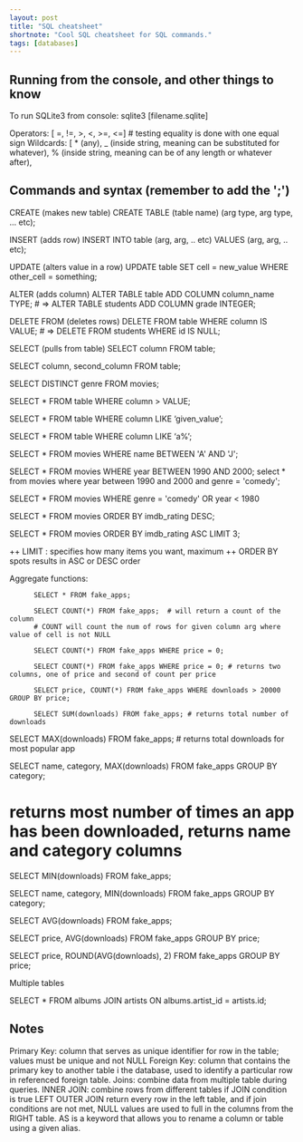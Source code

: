 ```yaml
---
layout: post
title: "SQL cheatsheet"
shortnote: "Cool SQL cheatsheet for SQL commands."
tags: [databases]
---
```


## Running from the console, and other things to know
To run SQLite3 from console:
sqlite3 [filename.sqlite]

Operators: [ =, !=, >, <, >=, <=]  # testing equality is done with one equal sign
Wildcards: [ * (any),
                     _ (inside string, meaning can be substituted for whatever),
                    % (inside string, meaning can be of any length or whatever after),

## Commands and syntax (remember to add the ';')

CREATE (makes new table)
CREATE TABLE (table name) (arg type, arg type, … etc);

INSERT (adds row)
INSERT INTO table (arg, arg, .. etc) VALUES (arg, arg, .. etc);

UPDATE (alters value in a row)
UPDATE table SET cell = new_value WHERE other_cell = something;

ALTER (adds column)
          ALTER TABLE table ADD COLUMN column_name TYPE;
          # => ALTER TABLE students ADD COLUMN grade INTEGER;

DELETE FROM (deletes rows)
         DELETE FROM table WHERE column IS VALUE;
         # => DELETE FROM students WHERE id IS NULL;

SELECT (pulls from table)
          SELECT column FROM table;

SELECT column, second_column FROM table;

SELECT DISTINCT genre FROM movies;

SELECT * FROM table WHERE column > VALUE;

SELECT * FROM table WHERE column LIKE ‘given_value’;

SELECT * FROM table WHERE column LIKE ‘a%’;

SELECT * FROM movies WHERE name BETWEEN 'A' AND 'J';

SELECT * FROM movies WHERE year BETWEEN 1990 AND 2000;
select * from movies where year between 1990 and 2000 and genre = 'comedy';

SELECT * FROM movies WHERE genre = 'comedy' OR year < 1980

SELECT * FROM movies ORDER BY imdb_rating DESC;

SELECT * FROM movies ORDER BY imdb_rating ASC LIMIT 3;

++ LIMIT : specifies how many items you want, maximum
++ ORDER BY spots results in ASC or DESC order

Aggregate functions:

          SELECT * FROM fake_apps;

          SELECT COUNT(*) FROM fake_apps;  # will return a count of the column
          # COUNT will count the num of rows for given column arg where value of cell is not NULL

          SELECT COUNT(*) FROM fake_apps WHERE price = 0;

          SELECT COUNT(*) FROM fake_apps WHERE price = 0; # returns two columns, one of price and second of count per price

          SELECT price, COUNT(*) FROM fake_apps WHERE downloads > 20000 GROUP BY price;

          SELECT SUM(downloads) FROM fake_apps; # returns total number of downloads

SELECT MAX(downloads) FROM fake_apps; # returns total downloads for most popular app

SELECT name, category, MAX(downloads) FROM fake_apps GROUP BY category;
  # returns most number of times an app has been downloaded, returns name and category columns

SELECT MIN(downloads) FROM fake_apps;

SELECT name, category, MIN(downloads) FROM fake_apps GROUP BY category;

SELECT AVG(downloads) FROM fake_apps;

SELECT price, AVG(downloads) FROM fake_apps GROUP BY price;

SELECT price, ROUND(AVG(downloads), 2) FROM fake_apps GROUP BY price;

Multiple tables

SELECT * FROM albums JOIN artists ON albums.artist_id = artists.id;

## Notes

Primary Key: column that serves as unique identifier for row in the table; values must be unique and not NULL
Foreign Key: column that contains the primary key to another table i the database, used to identify a particular row in referenced foreign table.
Joins: combine data from multiple table during queries.
INNER JOIN: combine rows from different tables if JOIN condition is true
LEFT OUTER JOIN return every row in the left table, and if join conditions are not met, NULL values are used to full in the columns from the RIGHT table.
AS is a keyword that allows you to rename a column or table using a given alias.
